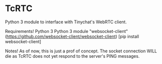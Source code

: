 # TcRTC
Python 3 module to interface with Tinychat's WebRTC client. 

Requirements!
Python 3
Python 3 module "websocket-client"
(https://github.com/websocket-client/websocket-client) [pip install websocket-client] 

Notes!
As of now, this is just a prof of concept. The socket connection WILL die as TcRTC does not yet respond to the server's PING messages. 

